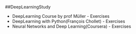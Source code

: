 ##DeepLearningStudy

* DeepLearning Course by prof Müller - Exercises
* DeepLearning with Python(François Chollet) - Exercises
* Neural Networks and Deep Learning(Coursera) - Exercises

